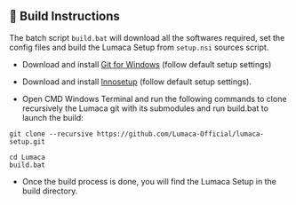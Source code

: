 ## 🧰 Build Instructions

<!--<img src="https://www.lumaca.ovh/img/under-construction.png" width="240" alt="under-construction" class="center">-->

The batch script `build.bat` will download all the softwares required, set the config files and build the Lumaca Setup from `setup.nsi` sources script.

- Download and install [Git for Windows](https://gitforwindows.org/) (follow default setup settings)
  
- Download and install [Innosetup](https://jrsoftware.org/isdl.php) (follow default setup settings).

- Open CMD Windows Terminal and run the following commands to clone recursively the Lumaca git with its submodules and run build.bat to launch the build:
```
git clone --recursive https://github.com/Lumaca-Official/lumaca-setup.git
```
```
cd Lumaca
build.bat
```
- Once the build process is done, you will find the Lumaca Setup in the build directory.
